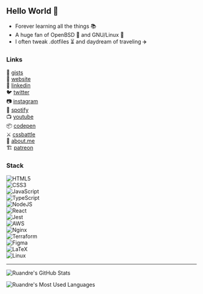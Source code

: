 ## Hello World 👋

- Forever learning all the things 📚
- A huge fan of OpenBSD 🐡 and GNU/Linux 🐧
- I often tweak .dotfiles ⏳ and daydream of traveling ✈️

### Links

🐙 [gists][gists]  
🏡 [website][website]  
👔 [linkedin][linkedin]  
🐦 [twitter][twitter]  
📷 [instagram][instagram]  
🎵 [spotify][spotify]  
📺 [youtube][youtube]  
📦 [codepen][codepen]  
⚔️ [cssbattle][cssbattle]  
🧐 [about.me][aboutme]  
🏗️ [patreon][patreon]

[aboutme]: https://about.me/ruandre
[website]: https://ruandre.com
[twitter]: https://twitter.com/ruandre
[youtube]: https://youtube.com/ruandrejvr
[instagram]: https://instagram.com/ruandrejvr
[linkedin]: https://linkedin.com/in/ruandre
[gists]: https://gist.github.com/ruandre/
[codepen]: https://codepen.io/ruandre
[cssbattle]: https://cssbattle.dev/player/ruandre
[patreon]: https://www.patreon.com/ruandre
[spotify]: https://open.spotify.com/user/12120297442

### Stack

![HTML5](https://img.shields.io/badge/html5-%23E34F26.svg?style=for-the-badge&logo=html5&logoColor=white)  
![CSS3](https://img.shields.io/badge/css3-%231572B6.svg?style=for-the-badge&logo=css3&logoColor=white)  
![JavaScript](https://img.shields.io/badge/javascript-%23323330.svg?style=for-the-badge&logo=javascript&logoColor=%23F7DF1E)  
![TypeScript](https://img.shields.io/badge/typescript-%23007ACC.svg?style=for-the-badge&logo=typescript&logoColor=white)  
![NodeJS](https://img.shields.io/badge/node.js-6DA55F?style=for-the-badge&logo=node.js&logoColor=white)  
![React](https://img.shields.io/badge/react-%2320232a.svg?style=for-the-badge&logo=react&logoColor=%2361DAFB)  
![Jest](https://img.shields.io/badge/-jest-%23C21325?style=for-the-badge&logo=jest&logoColor=white)  
![AWS](https://img.shields.io/badge/AWS-%23FF9900.svg?style=for-the-badge&logo=amazon-aws&logoColor=white)  
![Nginx](https://img.shields.io/badge/nginx-%23009639.svg?style=for-the-badge&logo=nginx&logoColor=white)  
![Terraform](https://img.shields.io/badge/terraform-%235835CC.svg?style=for-the-badge&logo=terraform&logoColor=white)  
![Figma](https://img.shields.io/badge/figma-%23F24E1E.svg?style=for-the-badge&logo=figma&logoColor=white)  
![LaTeX](https://img.shields.io/badge/latex-%23008080.svg?style=for-the-badge&logo=latex&logoColor=white)  
![Linux](https://img.shields.io/badge/Linux-FCC624?style=for-the-badge&logo=linux&logoColor=black)

___

![Ruandre's GitHub Stats](https://github-readme-stats.vercel.app/api?username=ruandre&count_private=true&show_icons=true&theme=nightowl)

![Ruandre's Most Used Languages](https://github-readme-stats.vercel.app/api/top-langs/?username=ruandre&layout=compact&theme=nightowl)
